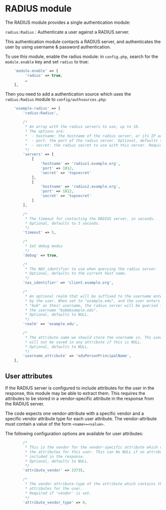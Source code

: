 RADIUS module
=============

The RADIUS module provides a single authentication module:

`radius:Radius`
: Authenticate a user against a RADIUS server.

This authentication module contacts a RADIUS server, and authenticates
the user by using username & password authentication.

To use this module, enable the radius module: in `config.php`, search
for the `module.enable` key and set `radius` to true:

```php
    'module.enable' => [
         'radius' => true,
         …
    ],
```

Then you need to add a authentication source which uses the `radius:Radius`
module to `config/authsources.php`:

```php
    'example-radius' => [
        'radius:Radius',

        /*
         * An array with the radius servers to use, up to 10.
         * The options are:
         *  - hostname: the hostname of the radius server, or its IP address. Required.
         *  - port: the port of the radius server. Optional, defaults to 1812.
         *  - secret: the radius secret to use with this server. Required.
         */
        'servers' => [
            [
                'hostname' => 'radius1.example.org',
                'port' => 1812,
                'secret' => 'topsecret'
            ],
            [
                'hostname' => 'radius2.example.org',
                'port' => 1812,
                'secret' => 'topsecret'
            ]
        ],

        /*
         * The timeout for contacting the RADIUS server, in seconds.
         * Optional, defaults to 5 seconds.
         */
        'timeout' => 5,

        /*
         * Set debug modus
         */
        'debug' => true,

        /*
         * The NAS identifier to use when querying the radius server.
         * Optional, defaults to the current host name.
         */
        'nas_identifier' => 'client.example.org',

        /*
         * An optional realm that will be suffixed to the username entered
         * by the user. When set to "example.edu", and the user enters
         * "bob" as their username, the radius server will be queried for
         * the username "bob@example.edu".
         * Optional, defaults to NULL.
         */
        'realm' => 'example.edu',

        /*
         * The attribute name we should store the username in. Ths username
         * will not be saved in any attribute if this is NULL.
         * Optional, defaults to NULL.
         */
        'username_attribute' => 'eduPersonPrincipalName',
    ],
```

User attributes
---------------

If the RADIUS server is configured to include attributes for the user in
the response, this module may be able to extract them. This requires the
attributes to be stored in a vendor-specific attribute in the response
from the RADIUS server.

The code expects one vendor-attribute with a specific vendor and a specific
vendor attribute type for each user attribute. The vendor-attribute must
contain a value of the form `<name>=<value>`.

The following configuration options are available for user attributes:

```php
        /*
         * This is the vendor for the vendor-specific attribute which contains
         * the attributes for this user. This can be NULL if no attributes are
         * included in the response.
         * Optional, defaults to NULL.
         */
        'attribute_vendor' => 23735,

        /*
         * The vendor attribute-type of the attribute which contains the
         * attributes for the user.
         * Required if 'vendor' is set.
         */
        'attribute_vendor_type' => 4,
```

